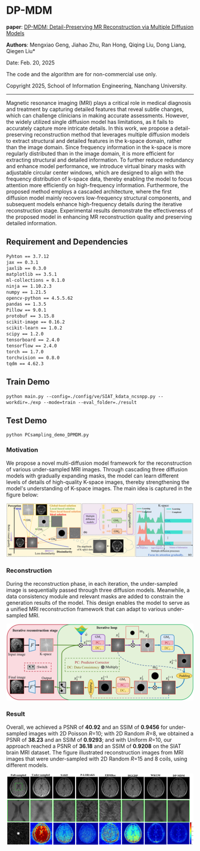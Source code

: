 # DP-MDM

**paper**: [DP-MDM: Detail-Preserving MR Reconstruction via Multiple Diffusion Models](https://arxiv.org/abs/2405.05763)

**Authors**: Mengxiao Geng, Jiahao Zhu, Ran Hong, Qiqing Liu, Dong Liang, Qiegen Liu*



Date: Feb. 20, 2025

The code and the algorithm are for non-commercial use only. 

Copyright 2025, School of Information Engineering, Nanchang University.

----

Magnetic resonance imaging (MRI) plays a critical role in medical diagnosis and treatment by capturing detailed features that reveal subtle changes, which can challenge clinicians in making accurate assessments. However, the widely utilized single diffusion model has limitations, as it fails to accurately capture more intricate details. In this work, we propose a detail-preserving reconstruction method that leverages multiple diffusion models to extract structural and detailed features in the k-space domain, rather than the image domain. Since frequency information in the k-space is more regularly distributed than in the image domain, it is more efficient for extracting structural and detailed information. To further reduce redundancy and enhance model performance, we introduce virtual binary masks with adjustable circular center windows, which are designed to align with the frequency distribution of k-space data, thereby enabling the model to focus attention more efficiently on high-frequency information. Furthermore, the proposed method employs a cascaded architecture, where the first diffusion model mainly recovers low-frequency structural components, and subsequent models enhance high-frequency details during the iterative reconstruction stage. Experimental results demonstrate the effectiveness of the proposed model in enhancing MR reconstruction quality and preserving detailed information.

## Requirement and Dependencies

```pip
Pyhton == 3.7.12
jax == 0.3.1
jaxlib == 0.3.0
matplotlib == 3.5.1
ml-collections = 0.1.0
ninja == 1.10.2.3
numpy == 1.21.5
opencv-python == 4.5.5.62
pandas == 1.3.5
Pillow == 9.0.1
protobuf == 3.15.8
scikit-image == 0.16.2
scikit-learn == 1.0.2
scipy == 1.2.0
tensorboard == 2.4.0
tensorflow == 2.4.0
torch == 1.7.0
torchvision == 0.8.0
tqdm == 4.62.3
```

## Train Demo

```
python main.py --config=./config/ve/SIAT_kdata_ncsnpp.py --workdir=./exp --mode=train --eval_folder=./result
```

## Test Demo

```
python PCsampling_demo_DPMDM.py
```

### Motivation

We propose a novel multi-diffusion model framework for the reconstruction of various under-sampled MRI images. Through cascading three diffusion models with gradually expanding masks, the model can learn different levels of details of high-quality K-space images, thereby strengthening the model's understanding of K-space images. The main idea is captured in the figure below:

![fig1](./asset/fig1.jpg)

### Reconstruction 

During the reconstruction phase, in each iteration, the under-sampled image is sequentially passed through three diffusion models. Meanwhile, a data consistency module and relevant masks are added to constrain the generation results of the model. This design enables the model to serve as a unified MRI reconstruction framework that can adapt to various under-sampled MRI.

![fig2](./asset/fig2.jpg)

### Result

Overall, we achieved a PSNR of **40.92** and an SSIM of **0.9456** for under-sampled images with 2D Poisson *R*=10; with 2D Random *R*=8, we obtained a PSNR of **38.23** and an SSIM of **0.9293**; and with Uniform *R*=10, our approach reached a PSNR of **36.18** and an SSIM of **0.9208** on the SIAT brain MRI dataset. The figure illustrated reconstruction images from MRI images that were under-sampled with 2D Random *R*=15 and 8 coils, using different models.

![fig3](./asset/fig3.jpg)


